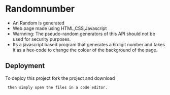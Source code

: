 # Randomnumber
- An Random is generated 
- Web page made using HTML,CSS,Javascript
- Warnning: The pseudo-random generators of this API should not be used for security purposes.
- Its a javascript based program that generates a 6 digit number and takes it as a hex-code to change the colour of the background of the page.

## Deployment

To deploy this project fork the project and download
```
 then simply open the files in a code editor.
```
